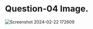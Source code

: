 # Question-04 Image.  
![Screenshot 2024-02-22 172609](https://github.com/Khush0031/pw-skills-full-stack-web-dev-assignment-solution/assets/121889921/ae2545e6-ef00-4aab-a7bd-890e7263ee7e)
